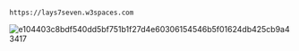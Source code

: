                                                             https://lays7seven.w3spaces.com
![e104403c8bdf540dd5bf751b1f27d4e60306154546b5f01624db425cb9a43417](https://github.com/user-attachments/assets/4a51fecc-22ea-4803-be92-a7b1b0499ff4)

